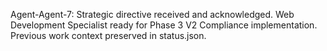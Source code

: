Agent-Agent-7: Strategic directive received and acknowledged. Web Development Specialist ready for Phase 3 V2 Compliance implementation. Previous work context preserved in status.json.
